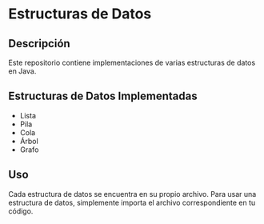# Estructuras de Datos

## Descripción

Este repositorio contiene implementaciones de varias estructuras de datos en Java.

## Estructuras de Datos Implementadas

- Lista
- Pila
- Cola
- Árbol
- Grafo

## Uso

Cada estructura de datos se encuentra en su propio archivo. Para usar una estructura de datos, simplemente importa el archivo correspondiente en tu código.

